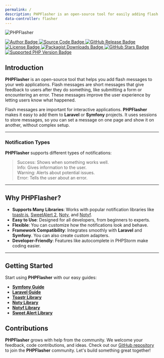 ```yaml
---
permalink: /
description: PHPFlasher is an open-source tool for easily adding flash messages to Laravel or Symfony projects, improving user interaction with minimal effort.
data-controller: flasher
---
```


<div class="text-center mb-24">
    <img id="logo" src="/static/images/php-flasher-logo.svg" class="h-20 my-8" alt="PHPFlasher">
    <p class="pt-4 mt-4 text-center">
        <a href="https://www.linkedin.com/in/younes--ennaji/">
            <img src="https://img.shields.io/badge/author-@yoeunes-blue.svg" alt="Author Badge" />
        </a>
        <a href="https://github.com/php-flasher/php-flasher">
            <img src="https://img.shields.io/badge/source-php--flasher/php--flasher-blue.svg" alt="Source Code Badge" />
        </a>
        <a href="https://github.com/php-flasher/php-flasher/releases">
            <img src="https://img.shields.io/github/tag/php-flasher/flasher.svg" alt="GitHub Release Badge" />
        </a>
        <a href="https://github.com/php-flasher/flasher/blob/master/LICENSE">
            <img src="https://img.shields.io/badge/license-MIT-brightgreen.svg" alt="License Badge" />
        </a>
        <a href="https://packagist.org/packages/php-flasher/flasher">
            <img src="https://img.shields.io/packagist/dt/php-flasher/flasher.svg" alt="Packagist Downloads Badge" />
        </a>
        <a href="https://github.com/php-flasher/php-flasher">
            <img src="https://img.shields.io/github/stars/php-flasher/php-flasher.svg" alt="GitHub Stars Badge" />
        </a>
        <a href="https://packagist.org/packages/php-flasher/flasher">
            <img src="https://img.shields.io/packagist/php-v/php-flasher/flasher.svg" alt="Supported PHP Version Badge" />
        </a>
    </p>
</div>

## <i class="fa-duotone fa-list-radio"></i> Introduction

<strong><span class="text-indigo-900">PHP<span class="text-indigo-500">Flasher</span></span></strong> is an open-source tool that helps you add flash messages to your web applications. Flash messages are short messages that give feedback to users after they do something, like submitting a form or encountering an error. These messages improve the user experience by letting users know what happened.

Flash messages are important for interactive applications. **<strong><span class="text-indigo-900">PHP<span class="text-indigo-500">Flasher</span></span></strong>** makes it easy to add them to **<i class="fa-brands fa-laravel text-red-900 fa-xl"></i> Laravel** or **<i class="fa-brands fa-symfony text-black fa-xl"></i> Symfony** projects. It uses sessions to store messages, so you can set a message on one page and show it on another, without complex setup.

---

### <i class="fa-duotone fa-list-radio"></i> Notification Types

**<strong><span class="text-indigo-900">PHP<span class="text-indigo-500">Flasher</span></span></strong>** supports different types of notifications:

> <div class="mt-2"><span class="text-green-700"><i class="fa-solid fa-circle-check fa-xl"></i> Success</span>: Shows when something works well.</div>
> <div class="mt-2"><span class="text-blue-600"><i class="fa-solid fa-circle-info fa-xl"></i> Info</span>: Gives information to the user.</div>
> <div class="mt-2"><span class="text-yellow-600"><i class="fa-solid fa-circle-exclamation fa-xl"></i> Warning</span>: Alerts about potential issues.</div>
> <div class="mt-2"><span class="text-red-600"><i class="fa-solid fa-circle-xmark fa-xl"></i> Error</span>: Tells the user about an error.</div>

---

## <i class="fa-duotone fa-list-radio"></i> Why **<strong><span class="text-indigo-900">PHP<span class="text-indigo-500">Flasher</span></span></strong>**?

- **Supports Many Libraries**: Works with popular notification libraries like [toastr.js](/library/toastr/), [SweetAlert 2](/library/sweetalert/), [Noty](/library/noty/), and [Notyf](/library/notyf/).
- **Easy to Use**: Designed for all developers, from beginners to experts.
- **Flexible**: You can customize how the notifications look and behave.
- **Framework Compatibility**: Integrates smoothly with <i class="fa-brands fa-laravel text-red-900 fa-xl"></i> <strong>Laravel</strong> and <i class="fa-brands fa-symfony text-black fa-xl"></i> <strong>Symfony</strong>. You can also create custom adapters.
- **Developer-Friendly**: Features like autocomplete in PHPStorm make coding easier.

---

## <i class="fa-duotone fa-list-radio"></i> Getting Started

Start using **<strong><span class="text-indigo-900">PHP<span class="text-indigo-500">Flasher</span></span></strong>** with our easy guides:

- [**Symfony Guide**](/Symfony/)
- [**Laravel Guide**](/Laravel/)
- [**Toastr Library**](/library/toastr/)
- [**Noty Library**](/library/noty/)
- [**Notyf Library**](/library/notyf/)
- [**Sweet Alert Library**](/library/sweetalert/)

## <i class="fa-duotone fa-list-radio"></i> Contributions

**<strong><span class="text-indigo-900">PHP<span class="text-indigo-500">Flasher</span></span></strong>** grows with help from the community. We welcome your feedback, code contributions, and ideas. Check out our [GitHub repository](https://github.com/php-flasher/php-flasher) to join the **<strong><span class="text-indigo-900">PHP<span class="text-indigo-500">Flasher</span></span></strong>** community. Let's build something great together! <i class="fa-solid fa-heart text-red-600"></i>
